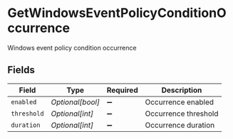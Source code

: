 # GetWindowsEventPolicyConditionOccurrence

Windows event policy condition occurrence


## Fields

| Field                | Type                 | Required             | Description          |
| -------------------- | -------------------- | -------------------- | -------------------- |
| `enabled`            | *Optional[bool]*     | :heavy_minus_sign:   | Occurrence enabled   |
| `threshold`          | *Optional[int]*      | :heavy_minus_sign:   | Occurrence threshold |
| `duration`           | *Optional[int]*      | :heavy_minus_sign:   | Occurrence duration  |